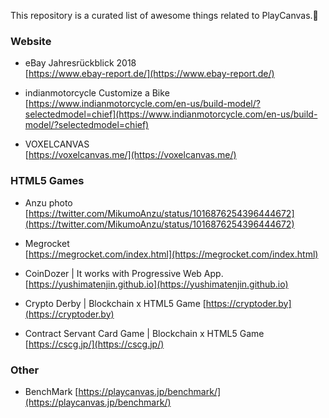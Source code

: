 This repository is a curated list of awesome things related to PlayCanvas.🎉  


### Website

- eBay Jahresrückblick 2018  
[https://www.ebay-report.de/](https://www.ebay-report.de/)

- indianmotorcycle Customize a Bike  
[https://www.indianmotorcycle.com/en-us/build-model/?selectedmodel=chief](https://www.indianmotorcycle.com/en-us/build-model/?selectedmodel=chief)

- VOXELCANVAS  
[https://voxelcanvas.me/](https://voxelcanvas.me/)

### HTML5 Games
- Anzu photo   
[https://twitter.com/MikumoAnzu/status/1016876254396444672](https://twitter.com/MikumoAnzu/status/1016876254396444672)

- Megrocket  
[https://megrocket.com/index.html](https://megrocket.com/index.html)

- CoinDozer | It works with Progressive Web App.  
[https://yushimatenjin.github.io](https://yushimatenjin.github.io)

- Crypto Derby |  Blockchain x HTML5 Game
[https://cryptoder.by](https://cryptoder.by)

- Contract Servant Card Game | Blockchain x HTML5 Game
[https://cscg.jp/](https://cscg.jp/) 

### Other
- BenchMark
[https://playcanvas.jp/benchmark/](https://playcanvas.jp/benchmark/)
